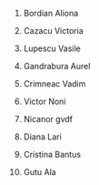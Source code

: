 
1. Bordian Aliona

2. Cazacu Victoria

3. Lupescu Vasile

4. Gandrabura Aurel

5. Crimneac Vadim

6. Victor Noni

7. Nicanor gvdf

8. Diana Lari

9. Cristina Bantus

10. Gutu Ala

